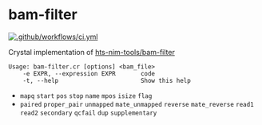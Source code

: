 # bam-filter

[![.github/workflows/ci.yml](https://github.com/kojix2/bam-filter/actions/workflows/ci.yml/badge.svg)](https://github.com/kojix2/bam-filter/actions/workflows/ci.yml)

Crystal implementation of [hts-nim-tools/bam-filter](https://github.com/brentp/hts-nim-tools)

```
Usage: bam-filter.cr [options] <bam_file>
    -e EXPR, --expression EXPR       code
    -t, --help                       Show this help
```

* `mapq` `start` `pos` `stop` `name` `mpos` `isize` `flag`
* `paired` `proper_pair` `unmapped` `mate_unmapped` `reverse` `mate_reverse` `read1` `read2` `secondary` `qcfail` `dup` `supplementary`
